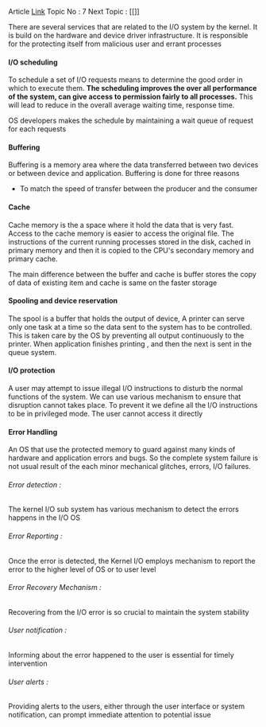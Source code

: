 Article [Link](https://www.geeksforgeeks.org/kernel-i-o-subsystem-in-operating-system/)
Topic No : 7
Next Topic : [[]]

There are several services that are related to the I/O system by the kernel. It is build on the hardware and device driver infrastructure. It is responsible for the protecting itself from malicious user and errant processes

#### I/O scheduling 

To schedule a set of I/O requests means to determine the good order in which to execute them. **The scheduling improves the over all performance of the system, can give access to permission fairly to all processes.** This will lead to reduce in the overall average waiting time, response time.

OS developers makes the schedule by maintaining a wait queue of request for each requests

#### Buffering 

Buffering is a memory area where the data transferred between two devices or between device and application. Buffering is done for three reasons
- To match the speed of transfer between the producer and the consumer

#### Cache 

Cache memory is the a space where it hold the data that is very fast. Access to the cache memory is easier to access the original file. The instructions of the current running processes stored in the disk, cached in primary memory and then it is copied to the CPU's secondary memory and primary cache. 

The main difference between the buffer and cache is buffer stores the copy of data of existing item and cache is same on the faster storage

#### Spooling and device reservation 

The spool is a buffer that holds the output of device, A printer can serve only one task at a time so the data sent to the system has to be controlled. This is taken care by the OS by preventing all output continuously to the printer. When application finishes printing , and then the next is sent in the queue system.

#### I/O protection 

A user may attempt to issue illegal I/O instructions to disturb the normal functions of the system. We can use various mechanism to ensure that disruption cannot takes place. 
To prevent it we define all the I/O instructions to be in privileged mode. The user cannot access it directly

#### Error Handling 
An OS that use the protected memory to guard against many kinds of hardware and application errors and bugs. So the complete system failure is not usual result of the each minor mechanical glitches, errors, I/O failures.

###### Error detection : 
The kernel I/O sub system has various mechanism to detect the errors happens in the I/O OS
###### Error Reporting : 
Once the error is detected, the Kernel I/O employs mechanism to report the error to the higher level of OS or to user level
###### Error Recovery Mechanism : 
Recovering from the I/O error is so crucial to maintain the system stability
###### User notification : 
Informing about the error happened to the user is essential for timely intervention
###### User alerts : 
Providing alerts to the users, either through the user interface or system notification, can prompt immediate attention to potential issue

